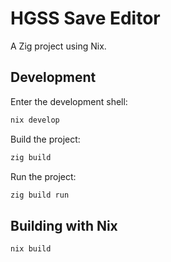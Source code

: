 # HGSS Save Editor

A Zig project using Nix.

## Development

Enter the development shell:

```bash
nix develop
```

Build the project:

```bash
zig build
```

Run the project:

```bash
zig build run
```

## Building with Nix

```bash
nix build
```

